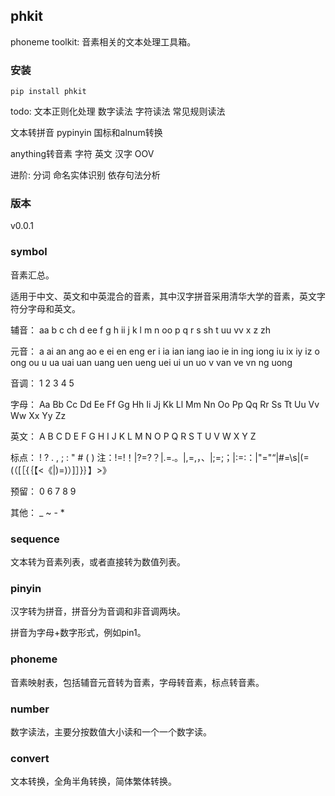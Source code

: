 
## phkit
phoneme toolkit: 音素相关的文本处理工具箱。

### 安装

```
pip install phkit
```

todo:
文本正则化处理
数字读法
字符读法
常见规则读法


文本转拼音
pypinyin
国标和alnum转换

anything转音素
字符
英文
汉字
OOV

进阶:
分词
命名实体识别
依存句法分析

### 版本
v0.0.1

### symbol
音素汇总。

适用于中文、英文和中英混合的音素，其中汉字拼音采用清华大学的音素，英文字符分字母和英文。

辅音：
aa b c ch d ee f g h ii j k l m n oo p q r s sh t uu vv x z zh

元音：
a ai an ang ao e ei en eng er i ia ian iang iao ie in ing iong iu ix iy iz o ong ou u ua uai uan uang uen ueng uei ui un uo v van ve vn ng uong

音调：
1 2 3 4 5

字母：
Aa Bb Cc Dd Ee Ff Gg Hh Ii Jj Kk Ll Mm Nn Oo Pp Qq Rr Ss Tt Uu Vv Ww Xx Yy Zz

英文：
A B C D E F G H I J K L M N O P Q R S T U V W X Y Z

标点：
! ? . , ; : " # ( )
注：!=!！|?=?？|.=.。|,=,，、|;=;；|:=:：|"="“|#=\s|(=(（[［{｛【<《|)=)）]］}｝】>》

预留：
0 6 7 8 9

其他：
_ ~  - *

### sequence
文本转为音素列表，或者直接转为数值列表。

### pinyin
汉字转为拼音，拼音分为音调和非音调两块。

拼音为字母+数字形式，例如pin1。

### phoneme
音素映射表，包括辅音元音转为音素，字母转音素，标点转音素。

### number
数字读法，主要分按数值大小读和一个一个数字读。

### convert
文本转换，全角半角转换，简体繁体转换。
